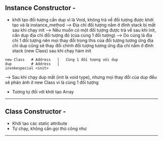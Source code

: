 ## Instance Constructor - <init>
- <init> khởi tạo đối tượng cần dup vì <init> là Void, không trả về đối tượng được khởi tạo và là instance_method
--> Địa chỉ đối tượng nằm ở đỉnh stack bị mất sau khi chạy init 
--> Nếu muốn có một đối tượng được trả về sau khi init, cần dup địa chỉ đối tượng đó (của cùng 1 đối tượng)
--> Do cùng là địa chỉ 1 đối tượng nên mọi thay đổi trong this của đối tượng tương ứng địa chỉ dup cũng sẽ thay đổi  chính đối tượng tương ứng địa chỉ nằm ở đỉnh stack (new Class) sau khi chạy hàm init
```
new Class   # Address   |   Cùng 1 đối tượng với dup
dup         # Address   |
invokespecial <init>
```
--> Sau khi chạy dup mất (init là void type), nhưng mọi thay đổi của dup đều sẽ phản ánh ở new Class vì là cùng 1 đối tượng

- Tương tự đối với khởi tạo Array 
----------------------------------------------------------------------------------------------------------------------------
## Class Constructor - <clinit>
- Khởi tạo các static attribute
- Tự chạy, không cần gọi thủ công như <init>
----------------------------------------------------------------------------------------------------------------------------

